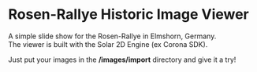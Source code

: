 # Rosen-Rallye Historic Image Viewer

A simple slide show for the Rosen-Rallye in Elmshorn, Germany.
<br>The viewer is built with the Solar 2D Engine (ex Corona SDK).

Just put your images in the **/images/import** directory and give it a try!
